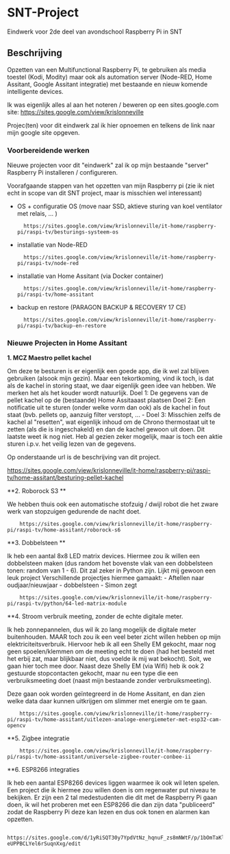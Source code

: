# SNT-Project
Eindwerk voor 2de deel van avondschool Raspberry Pi in SNT
## Beschrijving
Opzetten van een Multifunctional Raspberry Pi, te gebruiken als media toestel (Kodi, Modity) maar ook als automation server (Node-RED, Home Assitant, Google Assitant integratie) met bestaande en nieuw komende intelligente devices.

Ik was eigenlijk alles al aan het noteren / beweren op een sites.google.com site: https://sites.google.com/view/krislonneville

Projec(ten) voor dit eindwerk zal ik hier opnoemen en telkens de link naar mijn google site opgeven.

### Voorbereidende werken
Nieuwe projecten voor dit "eindwerk" zal ik op mijn bestaande "server" Raspberry Pi installeren / configureren. 

Voorafgaande stappen van het opzetten van mijn Raspberry pi (zie ik niet echt in scope van dit SNT project, maar is misschien wel interessant)
- OS + configuratie OS (move naar SSD, aktieve sturing van koel ventilator met relais, ... )

        https://sites.google.com/view/krislonneville/it-home/raspberry-pi/raspi-tv/besturings-systeem-os

- installatie van Node-RED
        
        https://sites.google.com/view/krislonneville/it-home/raspberry-pi/raspi-tv/node-red
        
- installatie van Home Assitant (via Docker container)

        https://sites.google.com/view/krislonneville/it-home/raspberry-pi/raspi-tv/home-assitant
        
- backup en restore (PARAGON BACKUP & RECOVERY 17 CE)

        https://sites.google.com/view/krislonneville/it-home/raspberry-pi/raspi-tv/backup-en-restore


### Nieuwe Projecten in Home Assitant

**1. MCZ Maestro pellet kachel**

Om deze te besturen is er eigenlijk een goede app, die ik wel zal blijven gebruiken (alsook mijn gezin). Maar een tekortkoming, vind ik toch, is dat als de kachel in storing staat, we daar eigenlijk geen idee van hebben. We merken het als het kouder wordt natuurlijk.
Doel 1: De gegevens van de pellet kachel op de (bestaande) Home Assitaaast plaatsen
Doel 2: Een notificatie uit te sturen (onder welke vorm dan ook) als de kachel in fout staat (bvb. pellets op, aanzuig filter verstopt, ... -
Doel 3: Misschien zelfs de kachel al "resetten", wat eigenlijk inhoud om de Chrono thermostaat uit te zetten (als die is ingeschakeld) en dan de kachel gewoon uit doen.
        Dit laatste weet ik nog niet. Heb al gezien zeker mogelijk, maar is toch een aktie sturen i.p.v. het veilig lezen van de gegevens.

Op onderstaande url is de beschrijving van dit project.

https://sites.google.com/view/krislonneville/it-home/raspberry-pi/raspi-tv/home-assitant/besturing-pellet-kachel

**2. Roborock S3 **

We hebben thuis ook een automatische stofzuig / dwijl robot die het zware werk van stopzuigen gedurende de nacht doet.

        https://sites.google.com/view/krislonneville/it-home/raspberry-pi/raspi-tv/home-assitant/roborock-s6

**3. Dobbelsteen **

Ik heb een aantal 8x8 LED matrix devices. Hiermee zou ik willen een dobbelsteen maken (dus random het bovenste vlak van een dobbelsteen tonen: random van 1 - 6). Dit zal zeker in Python zijn. Lijkt mij gewoon een leuk project
Verschillende projectjes hiermee gamaakt:
        - Aftellen naar oudjaar/nieuwjaar
        - dobbelsteen
        - Simon zegt

        https://sites.google.com/view/krislonneville/it-home/raspberry-pi/raspi-tv/python/64-led-matrix-module


**4. Stroom verbruik meeting, zonder de echte digitale meter.

Ik heb zonnepannelen, dus wil ik zo lang mogelijk de digitale meter buitenhouden. MAAR toch zou ik een veel beter zicht willen hebben op mijn elektriciteitsverbruik. Hiervoor heb ik all een Shelly EM gekocht, maar nog geen spoelen/klemmen om de meeting echt te doen (had het besteld met het erbij zat, maar blijkbaar niet, dus voelde ik mij wat bekocht). Soit, we gaan hier toch mee door. Naast deze Shelly EM (via Wifi) heb ik ook 2 gestuurde stopcontacten gekocht, maar nu een type die een verbruiksmeeting doet (naast mijn bestaande zonder verbruiksmeeting).

Deze gaan ook worden geïntegreerd in de Home Assitant, en dan zien welke data daar kunnen uitkrijgen om slimmer met energie om te gaan.

        https://sites.google.com/view/krislonneville/it-home/raspberry-pi/raspi-tv/home-assitant/uitlezen-analoge-energiemeter-met-esp32-cam-opencv


**5. Zigbee integratie

        https://sites.google.com/view/krislonneville/it-home/raspberry-pi/raspi-tv/home-assitant/universele-zigbee-router-conbee-ii


**6. ESP8266 integraties

Ik heb een aantal ESP8266 devices liggen waarmee ik ook wil leten spelen. Een project die ik hiermee zou willen doen is om regenwater put niveau te bekijken. Er zijn een 2 tal medestudenten die dit met de Raspberry Pi gaan doen, ik wil het proberen met een ESP8266 die dan zijn data "publiceerd" zodat de Raspberry Pi deze kan lezen en dus ook tonen en alarmen kan opzetten.


        https://sites.google.com/d/1yRiSQT30y7YpdVtNz_hqnuF_zs8mNWtF/p/1bOmTaKlJ6JAk-eUPPBCLYel6rSuqnXxg/edit


